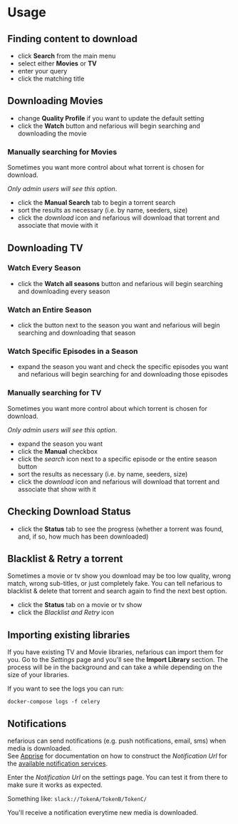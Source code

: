 # Usage

## Finding content to download

- click **Search** from the main menu
- select either **Movies** or **TV**
- enter your query
- click the matching title

## Downloading Movies

- change **Quality Profile** if you want to update the default setting
- click the **Watch** button and nefarious will begin searching and downloading the movie

### Manually searching for Movies

Sometimes you want more control about what torrent is chosen for download.

*Only admin users will see this option*.

- click the **Manual Search** tab to begin a torrent search
- sort the results as necessary (i.e. by name, seeders, size)
- click the *download* icon and nefarious will download that torrent and associate that movie with it

## Downloading TV

### Watch Every Season

- click the **Watch all seasons** button and nefarious will begin searching and downloading every season

### Watch an Entire Season

- click the button next to the season you want and nefarious will begin searching and downloading that season

### Watch Specific Episodes in a Season

- expand the season you want and check the specific episodes you want and nefarious will begin searching for and downloading those episodes

### Manually searching for TV

Sometimes you want more control about which torrent is chosen for download.

*Only admin users will see this option*.

- expand the season you want
- click the **Manual** checkbox
- click the *search* icon next to a specific episode or the entire season button
- sort the results as necessary (i.e. by name, seeders, size)
- click the *download* icon and nefarious will download that torrent and associate that show with it

## Checking Download Status

- click the **Status** tab to see the progress (whether a torrent was found, and, if so, how much has been downloaded)

## Blacklist & Retry a torrent

Sometimes a movie or tv show you download may be too low quality, wrong match, wrong sub-titles, or just completely fake.
You can tell nefarious to blacklist & delete that torrent and search again to find the next best option.

- click the **Status** tab on a movie or tv show
- click the *Blacklist and Retry* icon

## Importing existing libraries

If you have existing TV and Movie libraries, nefarious can import them for you.
Go to the *Settings* page and you'll see the **Import Library** section.  The process will be in the background and can take
a while depending on the size of your libraries.

If you want to see the logs you can run:

    docker-compose logs -f celery

## Notifications

nefarious can send notifications (e.g. push notifications, email, sms) when media is downloaded.   
See [Apprise](https://github.com/caronc/apprise) for documentation on how to construct the *Notification Url* for
the [available notification services](https://github.com/caronc/apprise#popular-notification-services).

Enter the *Notification Url* on the settings page.  You can test it from there to make sure it works as expected.

Something like: `slack://TokenA/TokenB/TokenC/`

You'll receive a notification everytime new media is downloaded.
